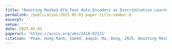 ```yaml
---
title: "Boosting Masked ECG-Text Auto-Encoders as Discriminative Learners"
permalink: /publication/2025-05-01-paper-title-number-6
excerpt: ''
venue: ''
date: 2025-05-01
paperurl: 'https://arxiv.org/abs/2410.02131'
citation: 'Pham, Hung Manh; Saeed, Aaqib; Ma, Dong, 2025. Boosting Masked ECG-Text Auto-Encoders as Discriminative Learners. preprint arXiv:2410.02131. https://arxiv.org/abs/2410.02131v3'
---
```

